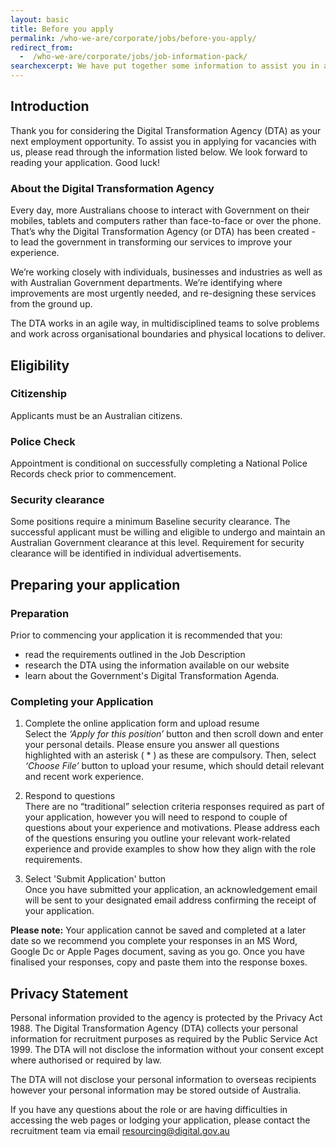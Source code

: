 ```yaml
---
layout: basic
title: Before you apply
permalink: /who-we-are/corporate/jobs/before-you-apply/
redirect_from:
  -  /who-we-are/corporate/jobs/job-information-pack/
searchexcerpt: We have put together some information to assist you in applying for vacancies with us as developers, user researchers, digital leaders and designers.
---
```

## Introduction

Thank you for considering the Digital Transformation Agency (DTA) as your next employment opportunity. To assist you in applying for vacancies with us, please read through the information listed below. We look forward to reading your application. Good luck!

### About the Digital Transformation Agency

Every day, more Australians choose to interact with Government on their mobiles, tablets and computers rather than face-to-face or over the phone. That’s why the Digital Transformation Agency (or DTA) has been created - to lead the government in transforming our services to improve your experience.

We’re working closely with individuals, businesses and industries as well as with Australian Government departments. We’re identifying where improvements are most urgently needed, and re-designing these services from the ground up.

The DTA works in an agile way, in multidisciplined teams to solve problems and work across organisational boundaries and physical locations to deliver.

## Eligibility

### Citizenship
Applicants must be an Australian citizens. 

### Police Check
Appointment is conditional on successfully completing a National Police Records check prior to commencement. 

### Security clearance
Some positions require a minimum Baseline security clearance. The successful applicant must be willing and eligible to undergo and maintain an Australian Government clearance at this level. Requirement for security clearance will be identified in individual advertisements.

## Preparing your application

### Preparation
Prior to commencing your application it is recommended that you:
* read the requirements outlined in the Job Description
* research the DTA using the information available on our website
* learn about the Government's Digital Transformation Agenda.

### Completing your Application

1. Complete the online application form and upload resume<br>
  Select the *‘Apply for this position’* button and then scroll down and enter your personal details.  Please ensure you answer all questions highlighted with an asterisk ( * ) as these are compulsory. Then, select *‘Choose File’* button to upload your resume, which should detail relevant and recent work experience.
2. Respond to questions<br>
  There are no “traditional” selection criteria responses required as part of your application, however you will need to respond to couple of questions about your experience and motivations. Please address each of the questions ensuring you outline your relevant work-related experience and provide examples to show how they align with the role requirements. 

3. Select 'Submit Application' button<br>
  Once you have submitted your application, an acknowledgement email will be sent to your designated email address confirming the receipt of your application.

**Please note:** Your application cannot be saved and completed at a later date so we recommend you complete your responses in an MS Word, Google Dc or Apple Pages document, saving as you go. Once you have finalised your responses, copy and paste them into the response boxes. 

## Privacy Statement

Personal information provided to the agency is protected by the Privacy Act 1988. The Digital Transformation Agency (DTA) collects your personal information for recruitment purposes as required by the Public Service Act 1999. The DTA will not disclose the information without your consent except where authorised or required by law. 

The DTA will not disclose your personal information to overseas recipients however your personal information may be stored outside of Australia. 

If you have any questions about the role or are having difficulties in accessing the web pages or lodging your application, please contact the recruitment team via email [resourcing@digital.gov.au](mailto="resourcing@digital.gov.au") 

